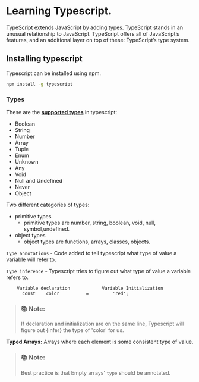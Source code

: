 # Learning Typescript.

[TypeScript](https://www.typescriptlang.org/) extends JavaScript by adding types.
TypeScript stands in an unusual relationship to JavaScript. TypeScript offers all of JavaScript’s features, and an additional layer on top of these: TypeScript’s type system.

## Installing typescript

Typescript can be installed using npm.

```bash
npm install -g typescript
```

### Types

These are the [**supported types**](https://www.typescriptlang.org/docs/handbook/basic-types.html) in typescript:

- Boolean
- String
- Number
- Array
- Tuple
- Enum
- Unknown
- Any
- Void
- Null and Undefined
- Never
- Object

Two different categories of types:

- primitive types
  - primitive types are number, string, boolean, void, null, symbol,undefined.
- object types
  - object types are functions, arrays, classes, objects.

`Type annotations` - Code added to tell typescript what type of value a variable will refer to.

`Type inference` - Typescript tries to figure out what type of value a variable refers to.

        Variable declaration            Variable Initialization
          const    color          =         'red';

> ### 📚 Note:
>
> If declaration and initialization are on the same line, Typescript will figure out {infer} the type of 'color' for us.

**Typed Arrays:**
Arrays where each element is some consistent type of value.

> ### 📚 Note:
>
> Best practice is that Empty arrays' `type` should be annotated.
